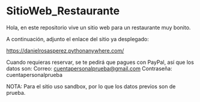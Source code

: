 # SitioWeb_Restaurante
Hola, en este repositorio vive un sitio web para un restaurante muy bonito.  

A continuación, adjunto el enlace del sitio ya desplegado:

https://danielrosasperez.pythonanywhere.com/

Cuando requieras reservar, se te pedirá que pagues con PayPal, así que los datos son:
Correo: cuentapersonalprueba@gmail.com
Contraseña: cuentapersonalprueba

NOTA: Para el sitio uso sandbox, por lo que los datos previos son de prueba.

